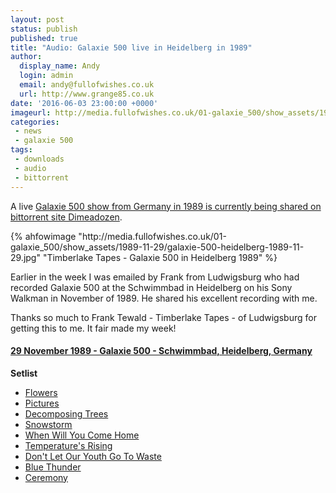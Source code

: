 ```yaml
---
layout: post
status: publish
published: true
title: "Audio: Galaxie 500 live in Heidelberg in 1989"
author:
  display_name: Andy
  login: admin
  email: andy@fullofwishes.co.uk
  url: http://www.grange85.co.uk
date: '2016-06-03 23:00:00 +0000'
imageurl: http://media.fullofwishes.co.uk/01-galaxie_500/show_assets/1989-11-29/galaxie-500-heidelberg-1989-11-29.jpg
categories:
 - news
 - galaxie 500
tags:
 - downloads
 - audio
 - bittorrent
---
```

<p class="lead">A live <a href="http://www.dimeadozen.org/torrents-details.php?id=563117">Galaxie 500 show from Germany in 1989 is currently being shared on bittorrent site Dimeadozen</a>.</p>

<div class="col-md-6 pull-right">{% ahfowimage "http://media.fullofwishes.co.uk/01-galaxie_500/show_assets/1989-11-29/galaxie-500-heidelberg-1989-11-29.jpg" "Timberlake Tapes - Galaxie 500 in Heidelberg 1989" %}</div>

<p>Earlier in the week I was emailed by Frank from Ludwigsburg who had recorded Galaxie 500 at the Schwimmbad in Heidelberg on his Sony Walkman in November of 1989. He shared his excellent recording with me.</p>

<p>Thanks so much to Frank Tewald - Timberlake Tapes - of Ludwigsburg for getting this to me. It fair made my week!</p>

<h4><a href="http://db.fullofwishes.co.uk/galaxie-500/shows/1989/1989-11-29-galaxie-500-schwimmbad-heidelberg-germany/">29 November 1989 - Galaxie 500 - Schwimmbad, Heidelberg, Germany</a></h4>
<p><strong>Setlist</strong></p>
<ul>
<li><a href="/tracks/flowers/ ">Flowers</a></li>
<li><a href="/tracks/pictures/ ">Pictures</a></li>
<li><a href="/tracks/decomposing-trees/ ">Decomposing Trees</a></li>
<li><a href="/tracks/snowstorm/ ">Snowstorm</a></li>
<li><a href="/tracks/when-will-you-come-home/ ">When Will You Come Home</a></li>
<li><a href="/tracks/temperature-s-rising/ ">Temperature's Rising</a></li>
<li><a href="/tracks/don-t-let-our-youth-go-to-waste/ ">Don't Let Our Youth Go To Waste</a></li>
<li><a href="/tracks/blue-thunder/ ">Blue Thunder</a></li>
<li><a href="/tracks/ceremony/ ">Ceremony</a></li>
</ul>

